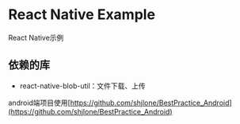# React Native Example


React Native示例

## 依赖的库

- react-native-blob-util：文件下载、上传





android端项目使用[https://github.com/shjlone/BestPractice_Android](https://github.com/shjlone/BestPractice_Android)